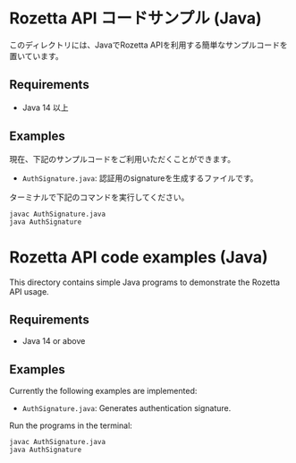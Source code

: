 # Rozetta API コードサンプル (Java)

このディレクトリには、JavaでRozetta APIを利用する簡単なサンプルコードを置いています。

## Requirements

* Java 14 以上

## Examples

現在、下記のサンプルコードをご利用いただくことができます。

* `AuthSignature.java`: 認証用のsignatureを生成するファイルです。

ターミナルで下記のコマンドを実行してください。

```
javac AuthSignature.java
java AuthSignature
```


# Rozetta API code examples (Java)

This directory contains simple Java programs to demonstrate the Rozetta API
usage.

## Requirements

* Java 14 or above

## Examples

Currently the following examples are implemented:

* `AuthSignature.java`: Generates authentication signature.

Run the programs in the terminal:

```
javac AuthSignature.java
java AuthSignature
```
